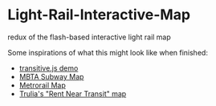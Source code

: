 # Light-Rail-Interactive-Map
redux of the flash-based interactive light rail map


Some inspirations of what this might look like when finished:
* [transitive.js demo](http://conveyal.com/transitive.js/)
* [MBTA Subway Map](http://www.mbta.com/schedules_and_maps/subway/)
* [Metrorail Map](http://www.wmata.com/rail/maps/map.cfm)
* [Trulia's "Rent Near Transit" map](http://www.trulia.com/rent-near-sf-bart/)
